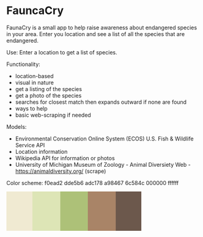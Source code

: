 # FauncaCry

FaunaCry is a small app to help raise awareness about endangered species in your area. Enter you location and see a list of all the species that are endangered.

Use: Enter a location to get a list of species.

Functionality: 
- location-based
- visual in nature
- get a listing of the species 
- get a photo of the species
- searches for closest match then expands outward if none are found
- ways to help
- basic web-scraping if needed

Models:
- Environmental Conservation Online System (ECOS) U.S. Fish & Wildlife Service API
- Location information
- Wikipedia API for information or photos
- University of Michigan Museum of Zoology - Animal Diversiety Web - https://animaldiversity.org/ (scrape)


Color scheme:
f0ead2
dde5b6
adc178
a98467
6c584c
000000
ffffff

![colorscheme](./colors.PNG)



